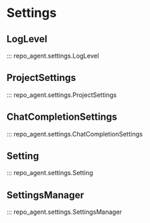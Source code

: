 # Settings

## LogLevel
::: repo_agent.settings.LogLevel

## ProjectSettings
::: repo_agent.settings.ProjectSettings

## ChatCompletionSettings
::: repo_agent.settings.ChatCompletionSettings

## Setting
::: repo_agent.settings.Setting

## SettingsManager
::: repo_agent.settings.SettingsManager

